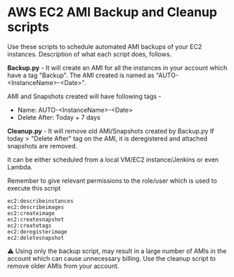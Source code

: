 # AWS EC2 AMI Backup and Cleanup scripts

Use these scripts to schedule automated AMI backups of your EC2 instances. Description of what each script does, follows.

**Backup.py** - It will create an AMI for all the instances in your account which have a tag "Backup". The AMI created is named as "AUTO-\<InstanceName\>\-\<Date\>".

AMI and Snapshots created will have following tags -  
 - Name\: AUTO-\<InstanceName\>\-\<Date\>
 - Delete After\: Today + 7 days

**Cleanup.py** - It will remove old AMI/Snapshots created by Backup.py
             If today \> "Delete After" tag on the AMI, it is deregistered and attached snapshots are removed.

It can be either scheduled from a local VM/EC2 instance/Jenkins or even Lambda. 

Remember to give relevant permissions to the role/user which is used to execute this script

	ec2:describeinstances
	ec2:describeimages
	ec2:createimage
	ec2:createsnapshot
	ec2:createtags
	ec2:deregisterimage
	ec2:deletesnapshot

:warning: Using only the backup script, may result in a large number of AMIs in the account which can cause unnecessary billing. Use the cleanup script to remove older AMIs from your account.
